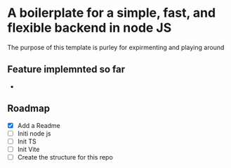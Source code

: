 # A boilerplate for a simple, fast, and flexible backend in node JS

The purpose of this template is purley for expirmenting and playing around

## Feature implemnted so far

-

## Roadmap

- [x] Add a Readme
- [ ] Initi node js
- [ ] Init TS
- [ ] Init Vite
- [ ] Create the structure for this repo
